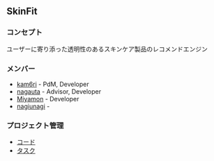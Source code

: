 ## SkinFit

### コンセプト

ユーザーに寄り添った透明性のあるスキンケア製品のレコメンドエンジン

### メンバー

- [kam6ri](https://github.com/kam6ri) - PdM, Developer
- [nagauta](https://github.com/nagauta) - Advisor, Developer
- [Miyamon](https://github.com/Miya-Yu) - Developer
- [nagiunagi](https://github.com/nagiunagi) - 

### プロジェクト管理

- [コード](https://github.com/skinfit/skinfit)
- [タスク](https://github.com/orgs/skinfit/projects/1)

